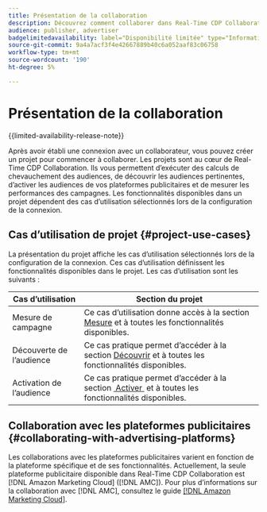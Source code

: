 ```yaml
---
title: Présentation de la collaboration
description: Découvrez comment collaborer dans Real-Time CDP Collaboration.
audience: publisher, advertiser
badgelimitedavailability: label="Disponibilité limitée" type="Informative" url="https://helpx.adobe.com/fr/legal/product-descriptions/real-time-customer-data-platform-collaboration.html newtab=true"
source-git-commit: 9a4a7acf3f4e42667889b40c6a052aaf83c06758
workflow-type: tm+mt
source-wordcount: '190'
ht-degree: 5%

---
```


# Présentation de la collaboration

{{limited-availability-release-note}}

Après avoir établi une connexion avec un collaborateur, vous pouvez créer un projet pour commencer à collaborer. Les projets sont au cœur de Real-Time CDP Collaboration. Ils vous permettent d’exécuter des calculs de chevauchement des audiences, de découvrir les audiences pertinentes, d’activer les audiences de vos plateformes publicitaires et de mesurer les performances des campagnes. Les fonctionnalités disponibles dans un projet dépendent des cas d’utilisation sélectionnés lors de la configuration de la connexion.

## Cas d’utilisation de projet {#project-use-cases}

La présentation du projet affiche les cas d’utilisation sélectionnés lors de la configuration de la connexion. Ces cas d’utilisation définissent les fonctionnalités disponibles dans le projet. Les cas d’utilisation sont les suivants :

| Cas d’utilisation | Section du projet |
| --- | --- |
| Mesure de campagne | Ce cas d’utilisation donne accès à la section [Mesure](/help/guide/collaborate/measure.md) et à toutes les fonctionnalités disponibles. |
| Découverte de l’audience | Ce cas pratique permet d’accéder à la section [Découvrir](/help/guide/collaborate/discover.md) et à toutes les fonctionnalités disponibles. |
| Activation de l’audience | Ce cas pratique permet d’accéder à la section [&#x200B; Activer &#x200B;](/help/guide/collaborate/activate.md) et à toutes les fonctionnalités disponibles. |

## Collaboration avec les plateformes publicitaires {#collaborating-with-advertising-platforms}

Les collaborations avec les plateformes publicitaires varient en fonction de la plateforme spécifique et de ses fonctionnalités. Actuellement, la seule plateforme publicitaire disponible dans Real-Time CDP Collaboration est [!DNL Amazon Marketing Cloud] ([!DNL AMC]). Pour plus d’informations sur la collaboration avec [!DNL AMC], consultez le guide [[!DNL Amazon Marketing Cloud]](/help/guide/collaborate/advertising-platforms/amc.md).
